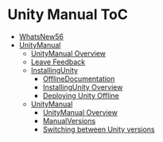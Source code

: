 Unity Manual ToC
================
 - [WhatsNew56](WhatsNew56.md)
 - [UnityManual]()
	 - [UnityManual Overview](UnityManual.md)
	 - [Leave Feedback](LeaveFeedback.md)
	 - [InstallingUnity]()
		 - [OfflineDocumentation](OfflineDocumentation.md)
		 - [InstallingUnity Overview](InstallingUnity.md)
		 - [Deploying Unity Offline](DeployingUnityOffline.md)
	 - [UnityManual]()
		 - [UnityManual Overview](UnityManual_1.md)
		 - [ManualVersions](ManualVersions.md)
		 - [Switching between Unity versions](SwitchingDocumentationVersions.md)

